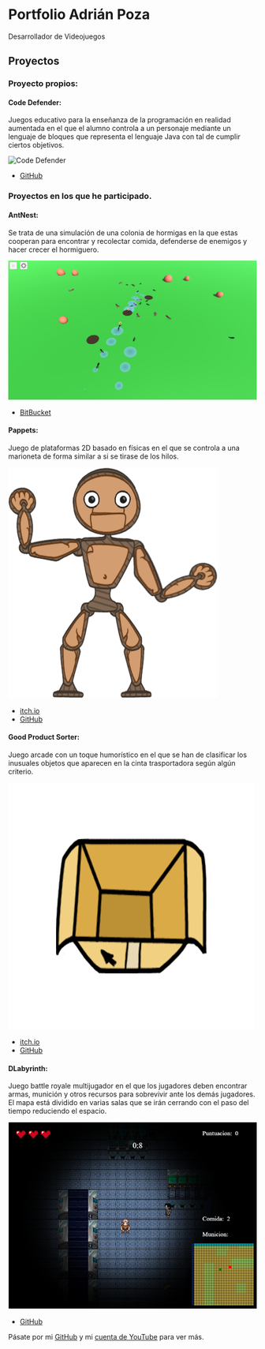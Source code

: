 # Portfolio Adrián Poza

Desarrollador de Videojuegos 

## Proyectos

### Proyecto propios:

#### Code Defender:

Juegos educativo para la enseñanza de la programación en realidad aumentada en el que el alumno controla a un personaje mediante un lenguaje de bloques que representa el lenguaje Java con tal de cumplir ciertos objetivos.

![Code Defender](images/codedefender.png)
- [GitHub](https://github.com/apozag/code-defender)

### Proyectos en los que he participado.  

#### AntNest:

Se trata de una simulación de una colonia de hormigas en la que estas cooperan para encontrar y recolectar comida, defenderse de enemigos y hacer crecer el hormiguero. 

![AntNest](images/antnest.png)
- [BitBucket](https://bitbucket.org/VictorGonzalezRivera/antnest/src/master/)

#### Pappets:  

Juego de plataformas 2D basado en físicas en el que se controla a una marioneta de forma similar a si se tirase de los hilos.

![Pappets](images/pappets.png)
- [itch.io](https://glassbeard.itch.io/pappets)  
- [GitHub](https://github.com/GlassBeardTeam/Puppet)  

#### Good Product Sorter:  

Juego arcade con un toque humorístico en el que se han de clasificar los inusuales objetos que aparecen en la cinta trasportadora según algún criterio.

![Good Product Sorter](images/gps.png)  
- [itch.io](https://glassbeard.itch.io/goodproductsorter)  
- [GitHub](https://github.com/GlassBeardTeam/GoodProductSorter)  

#### DLabyrinth:  

Juego battle royale multijugador en el que los jugadores deben encontrar armas, munición y otros recursos para sobrevivir ante los demás jugadores. El mapa está dividido en  varias salas que se irán cerrando con el paso del tiempo reduciendo el espacio.

![DLabyrinth](images/dlabyrinth.png)  
- [GitHub](https://github.com/MRxRafi/DLabyrinth_JeR)  


Pásate por mi [GitHub](https://github.com/apozag) y mi [cuenta de YouTube](https://www.youtube.com/channel/UCClrFZQZYE2P-3rf0DiNNRQ) para ver más.  
